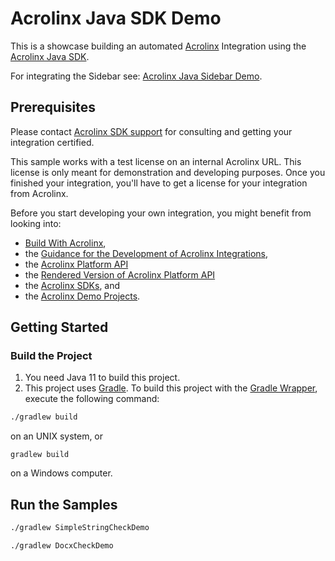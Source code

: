 # Acrolinx Java SDK Demo

This is a showcase building an automated [Acrolinx](https://www.acrolinx.com/) Integration using the [Acrolinx Java SDK](https://github.com/acrolinx/sdk-java).

For integrating the Sidebar see: [Acrolinx Java Sidebar Demo](https://github.com/acrolinx/acrolinx-sidebar-demo-java).

## Prerequisites

Please contact [Acrolinx SDK support](https://github.com/acrolinx/acrolinx-coding-guidance/blob/main/topics/sdk-support.md)
for consulting and getting your integration certified.

This sample works with a test license on an internal Acrolinx URL. This license is only meant for demonstration and developing purposes. Once you finished your integration, you'll have to get a license for your integration from Acrolinx.

Before you start developing your own integration, you might benefit from looking into:

* [Build With Acrolinx](https://support.acrolinx.com/hc/en-us/categories/10209837818770-Build-With-Acrolinx),
* the [Guidance for the Development of Acrolinx Integrations](https://github.com/acrolinx/acrolinx-coding-guidance),
* the [Acrolinx Platform API](https://github.com/acrolinx/platform-api)
* the [Rendered Version of Acrolinx Platform API](https://acrolinxapi.docs.apiary.io/#)
* the [Acrolinx SDKs](https://github.com/acrolinx?q=sdk), and
* the [Acrolinx Demo Projects](https://github.com/acrolinx?q=demo).

## Getting Started

### Build the Project

1. You need Java 11 to build this project.
2. This project uses [Gradle](https://gradle.org/).
To build this project with the [Gradle Wrapper](https://docs.gradle.org/current/userguide/gradle_wrapper.html#sec:using_wrapper), execute the following command:

```bash
./gradlew build
```

on an UNIX system, or

```batch
gradlew build
```

on a Windows computer.

## Run the Samples

```bash
./gradlew SimpleStringCheckDemo
```

```
./gradlew DocxCheckDemo
```
